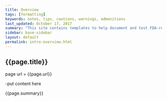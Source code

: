 ```yaml
---
title: Overview
tags: [formatting]
keywords: notes, tips, cautions, warnings, admonitions
last_updated: October 17, 2017
summary: "This site contains templates to help document and test FDA-regulated applications to GAMP5 and ISO 27001 security standards."
sidebar: base-sidebar
layout: default
permalink: intro-overview.html
---
```




## {{page.title}}

page url = {{page.url}}

 -put content here

{{page.summary}}
